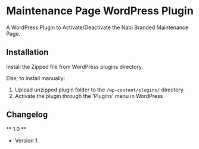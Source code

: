 # Maintenance Page WordPress Plugin

A WordPress Plugin to Activate/Deactivate the Nabi Branded Maintenance Page.


## Installation
Install the Zipped file from WordPress plugins directory.

Else, to install manually:

1. Upload unzipped plugin folder to the `/wp-content/plugins/` directory
1. Activate the plugin through the 'Plugins' menu in WordPress



## Changelog
** 1.0 **
* Version 1.
